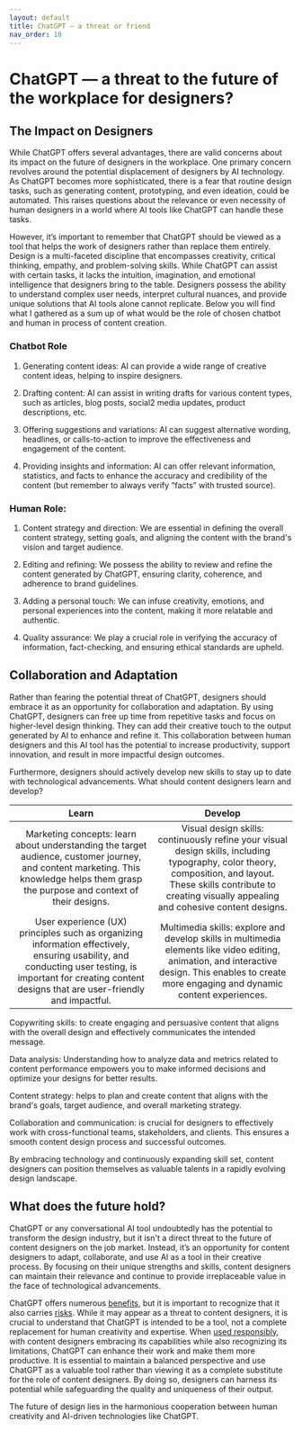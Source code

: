 ```yaml
---
layout: default
title: ChatGPT — a threat or friend
nav_order: 10
---
```


# ChatGPT — a threat to the future of the workplace for designers?

## The Impact on Designers

While ChatGPT offers several advantages, there are valid concerns about its impact on the future of designers in the workplace. One primary concern revolves around the potential displacement of designers by AI technology. As ChatGPT becomes more sophisticated, there is a fear that routine design tasks, such as generating content, prototyping, and even ideation, could be automated. This raises questions about the relevance or even necessity of human designers in a world where AI tools like ChatGPT can handle these tasks.

However, it’s important to remember that ChatGPT should be viewed as a tool that helps the work of designers rather than replace them entirely. Design is a multi-faceted discipline that encompasses creativity, critical thinking, empathy, and problem-solving skills. While ChatGPT can assist with certain tasks, it lacks the intuition, imagination, and emotional intelligence that designers bring to the table. Designers possess the ability to understand complex user needs, interpret cultural nuances, and provide unique solutions that AI tools alone cannot replicate. Below you will find what I gathered as a sum up of what would be the role of chosen chatbot and human in process of content creation.

### Chatbot Role

1. Generating content ideas: AI can provide a wide range of creative content ideas, helping to inspire designers.

2. Drafting content: AI can assist in writing drafts for various content types, such as articles, blog posts, social2 media updates, product descriptions, etc.

3. Offering suggestions and variations: AI can suggest alternative wording, headlines, or calls-to-action to improve the effectiveness and engagement of the content.

4. Providing insights and information: AI can offer relevant information, statistics, and facts to enhance the accuracy and credibility of the content (but remember to always verify “facts” with trusted source).

### Human Role:

1. Content strategy and direction: We are essential in defining the overall content strategy, setting goals, and aligning the content with the brand's vision and target audience.

2. Editing and refining: We possess the ability to review and refine the content generated by ChatGPT, ensuring clarity, coherence, and adherence to brand guidelines.

3. Adding a personal touch: We can infuse creativity, emotions, and personal experiences into the content, making it more relatable and authentic.

4. Quality assurance: We play a crucial role in verifying the accuracy of information, fact-checking, and ensuring ethical standards are upheld.

## Collaboration and Adaptation

Rather than fearing the potential threat of ChatGPT, designers should embrace it as an opportunity for collaboration and adaptation. By using ChatGPT, designers can free up time from repetitive tasks and focus on higher-level design thinking. They can add their creative touch to the output generated by AI to enhance and refine it. This collaboration between human designers and this AI tool has the potential to increase productivity, support innovation, and result in more impactful design outcomes.

Furthermore, designers should actively develop new skills to stay up to date with technological advancements. What should content designers learn and develop?

|Learn|Develop|
|:-------:|:-----:|
|Marketing concepts: learn about  understanding the target audience, customer journey, and content marketing. This knowledge helps them grasp the purpose and context of their designs.|Visual design skills: continuously refine your visual design skills, including typography, color theory, composition, and layout. These skills contribute to creating visually appealing and cohesive content designs.|
|User experience (UX) principles such as organizing information effectively, ensuring usability, and conducting user testing, is important for creating content designs that are user-friendly and impactful.|Multimedia skills: explore and develop skills in multimedia elements like video editing, animation, and interactive design. This enables  to create more engaging and dynamic content experiences.|

Copywriting skills: to create engaging and persuasive content that aligns with the overall design and effectively communicates the intended message.

Data analysis: Understanding how to analyze data and metrics related to content performance empowers you to make informed decisions and optimize your designs for better results.

Content strategy: helps to plan and create content that aligns with the brand's goals, target audience, and overall marketing strategy.

Collaboration and communication: is crucial for designers to effectively work with cross-functional teams, stakeholders, and clients. This ensures a smooth content design process and successful outcomes.

By embracing technology and continuously expanding skill set, content designers can position themselves as valuable talents in a rapidly evolving design landscape.

## What does the future hold?

ChatGPT or any conversational AI tool undoubtedly has the potential to transform the design industry, but it isn't a direct threat to the future of content designers on the job market. Instead, it’s an opportunity for content designers to adapt, collaborate, and use AI as a tool in their creative process. By focusing on their unique strengths and skills, content designers can maintain their relevance and continue to provide irreplaceable value in the face of technological advancements. 

ChatGPT offers numerous [benefits](https://lipkowski.github.io/just-the-docs/docs/Unlocking%20the%20Potential.html), but it is important to recognize that it also carries [risks](https://lipkowski.github.io/just-the-docs/docs/Navigating%20the%20Challenges.html). While it may appear as a threat to content designers, it is crucial to understand that ChatGPT is intended to be a tool, not a complete replacement for human creativity and expertise. When [used responsibly](https://lipkowski.github.io/just-the-docs/docs/Navigating%20Ethical%20Considerations.html), with content designers embracing its capabilities while also recognizing its limitations, ChatGPT can enhance their work and make them more productive. It is essential to maintain a balanced perspective and use ChatGPT as a valuable tool rather than viewing it as a complete substitute for the role of content designers. By doing so, designers can harness its potential while safeguarding the quality and uniqueness of their output. 

The future of design lies in the harmonious cooperation between human creativity and AI-driven technologies like ChatGPT.
